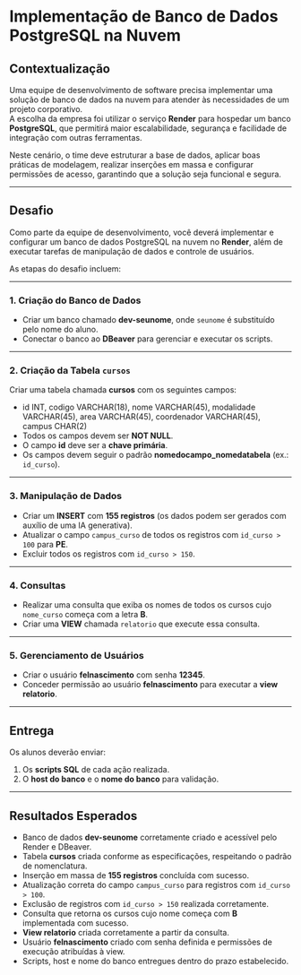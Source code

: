 # Implementação de Banco de Dados PostgreSQL na Nuvem

## Contextualização
Uma equipe de desenvolvimento de software precisa implementar uma solução de banco de dados na nuvem para atender às necessidades de um projeto corporativo.  
A escolha da empresa foi utilizar o serviço **Render** para hospedar um banco **PostgreSQL**, que permitirá maior escalabilidade, segurança e facilidade de integração com outras ferramentas.

Neste cenário, o time deve estruturar a base de dados, aplicar boas práticas de modelagem, realizar inserções em massa e configurar permissões de acesso, garantindo que a solução seja funcional e segura.

---

## Desafio
Como parte da equipe de desenvolvimento, você deverá implementar e configurar um banco de dados PostgreSQL na nuvem no **Render**, além de executar tarefas de manipulação de dados e controle de usuários.

As etapas do desafio incluem:

---

### 1. Criação do Banco de Dados
- Criar um banco chamado **dev-seunome**, onde `seunome` é substituído pelo nome do aluno.
- Conectar o banco ao **DBeaver** para gerenciar e executar os scripts.

---

### 2. Criação da Tabela `cursos`
Criar uma tabela chamada **cursos** com os seguintes campos:
- id INT, codigo VARCHAR(18), nome VARCHAR(45), modalidade VARCHAR(45), area VARCHAR(45), coordenador VARCHAR(45), campus CHAR(2)
- Todos os campos devem ser **NOT NULL**.  
- O campo **id** deve ser a **chave primária**.  
- Os campos devem seguir o padrão **nomedocampo_nomedatabela** (ex.: `id_curso`).

---

### 3. Manipulação de Dados
- Criar um **INSERT** com **155 registros** (os dados podem ser gerados com auxílio de uma IA generativa).  
- Atualizar o campo `campus_curso` de todos os registros com `id_curso > 100` para **PE**.  
- Excluir todos os registros com `id_curso > 150`.  

---

### 4. Consultas
- Realizar uma consulta que exiba os nomes de todos os cursos cujo `nome_curso` começa com a letra **B**.  
- Criar uma **VIEW** chamada `relatorio` que execute essa consulta.  

---

### 5. Gerenciamento de Usuários
- Criar o usuário **felnascimento** com senha **12345**.  
- Conceder permissão ao usuário **felnascimento** para executar a **view relatorio**.  

---

## Entrega
Os alunos deverão enviar:
1. Os **scripts SQL** de cada ação realizada.  
2. O **host do banco** e o **nome do banco** para validação.  

---

## Resultados Esperados
- Banco de dados **dev-seunome** corretamente criado e acessível pelo Render e DBeaver.  
- Tabela **cursos** criada conforme as especificações, respeitando o padrão de nomenclatura.  
- Inserção em massa de **155 registros** concluída com sucesso.  
- Atualização correta do campo `campus_curso` para registros com `id_curso > 100`.  
- Exclusão de registros com `id_curso > 150` realizada corretamente.  
- Consulta que retorna os cursos cujo nome começa com **B** implementada com sucesso.  
- **View relatorio** criada corretamente a partir da consulta.  
- Usuário **felnascimento** criado com senha definida e permissões de execução atribuídas à view.  
- Scripts, host e nome do banco entregues dentro do prazo estabelecido.  
